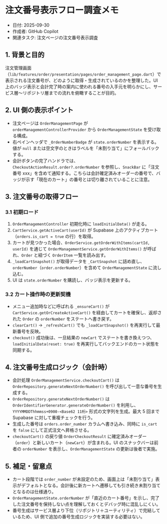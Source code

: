 # 注文番号表示フロー調査メモ

- 日付: 2025-09-30
- 作成者: GitHub Copilot
- 関連タスク: 注文ページの注文番号表示調査

## 1. 背景と目的

注文管理画面（`lib/features/order/presentation/pages/order_management_page.dart`）で表示される注文番号が、どのように取得・生成されているのかを整理した。UI 上のバッジ表示と会計完了時の案内に使われる番号の入手元を明らかにし、サービス層〜リポジトリ層までの流れを俯瞰することが目的。

## 2. UI 側の表示ポイント

- 注文ページは `OrderManagementPage` が `orderManagementControllerProvider` から `OrderManagementState` を受け取る構成。
- 右ペインヘッダで `_OrderNumberBadge` が `state.orderNumber` を表示する。値が `null` または空文字のときはラベルを「未割り当て」にフォールバックする。
- 会計ボタンの完了ハンドラでは、`CheckoutActionResult.order?.orderNumber` を参照し、`SnackBar` に「注文番号 xxx」を含めて通知する。こちらは会計確定済みオーダーの番号で、バッジが示す「現在のカート」の番号とは切り離されていることに注意。

## 3. 注文番号の取得フロー

### 3.1 初期ロード

1. `OrderManagementController` 初期化時に `loadInitialData()` が走る。
2. `CartService.getActiveCart(userId)` が Supabase 上のアクティブカート（`orders.is_cart = true` の行）を取得。
3. カートが見つかった場合、`OrderService.getOrderWithItems(cartId, userId)` を通じて `OrderManagementService.getOrderWithItems()` が呼ばれ、`Order` と紐づく `OrderItem` 一覧を読み出す。
4. `_loadCartSnapshot()` が取得データを `_CartSnapshot` に詰め直し、`orderNumber`（`order.orderNumber`）を含めて `OrderManagementState` に流し込む。
5. UI は `state.orderNumber` を購読し、バッジ表示を更新する。

### 3.2 カート操作時の更新契機

- メニュー追加時などに呼ばれる `_ensureCart()` が `CartService.getOrCreateActiveCart()` を経由してカートを確保し、返却された `Order` の `orderNumber` をステートへ書き戻す。
- `clearCart()` → `_refreshCart()` でも `_loadCartSnapshot()` を再実行して最新番号を反映。
- `checkout()` 成功後は、一旦結果の `newCart` でステートを書き換えつつ、`loadInitialData(reset: true)` を再実行してバックエンドのカート状態を同期する。

## 4. 注文番号生成ロジック（会計時）

- 会計処理 `OrderManagementService.checkoutCart()` は `OrderRepository.generateNextOrderNumber()` を呼び出して一意な番号を生成する。
- `OrderRepository.generateNextOrderNumber()` は `OrderIdentifierGenerator.generateOrderNumber()` を利用し、`YYYYMMDDThhmmss+0900-<Base62 11桁>` 形式の文字列を生成。最大 5 回まで Supabase に対して重複チェックを行う。
- 生成した番号は `orders.order_number` カラムへ書き込み、同時に `is_cart` を `false` にして正式注文へ昇格させる。
- `checkoutCart()` の戻り値 `OrderCheckoutResult` に確定済みオーダー（`order`）と新しいカート（`newCart`）が含まれる。UI のスナックバーは前者の `orderNumber` を表示し、`OrderManagementState` の更新は後者で実施。

## 5. 補足・留意点

- カート段階では `order_number` が未設定のため、画面上は「未割り当て」表示がデフォルトとなる。会計後に新カートへ遷移しても引き続き未割り当てとなるのは仕様通り。
- `OrderManagementState.orderNumber` が「直近のカート番号」を示し、完了した注文番号を保持しない点を理解しておくとデバッグ時に混乱しにくい。
- 番号生成はサービス層より下位（リポジトリ＋ユーティリティ）で完結しているため、UI 側で追加の番号生成ロジックを実装する必要はない。
